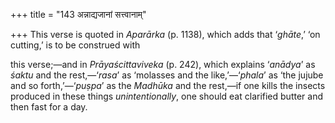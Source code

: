 +++
title = "143 अन्नाद्यजानां सत्त्वानाम्"

+++
This verse is quoted in *Aparārka* (p. 1138), which adds that ‘*ghāte*,’
‘on cutting,’ is to be construed with

this verse;—and in *Prāyaścittaviveka* (p. 242), which explains
‘*anādya*’ as *śaktu* and the rest,—‘*rasa*’ as ‘molasses and the
like,’—‘*phala*’ as ‘the jujube and so forth,’—‘*puṣpa*’ as the
*Madhūka* and the rest,—if one kills the insects produced in these
things *unintentionally*, one should eat clarified butter and then fast
for a day.


